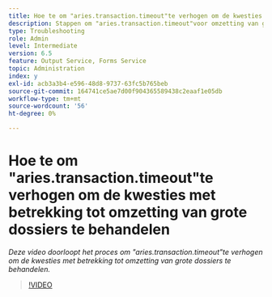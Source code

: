 ```yaml
---
title: Hoe te om "aries.transaction.timeout"te verhogen om de kwesties met betrekking tot omzetting van grote dossiers te behandelen
description: Stappen om "aries.transaction.timeout"voor omzetting van grote dossiers te verhogen
type: Troubleshooting
role: Admin
level: Intermediate
version: 6.5
feature: Output Service, Forms Service
topic: Administration
index: y
exl-id: acb3a3b4-e596-48d8-9737-63fc5b765beb
source-git-commit: 164741ce5ae7d00f904365589438c2eaaf1e05db
workflow-type: tm+mt
source-wordcount: '56'
ht-degree: 0%

---
```


# Hoe te om &quot;aries.transaction.timeout&quot;te verhogen om de kwesties met betrekking tot omzetting van grote dossiers te behandelen

*Deze video doorloopt het proces om &quot;aries.transaction.timeout&quot;te verhogen om de kwesties met betrekking tot omzetting van grote dossiers te behandelen.*

>[!VIDEO](https://video.tv.adobe.com/v/335502?quality=9&learn=on)
